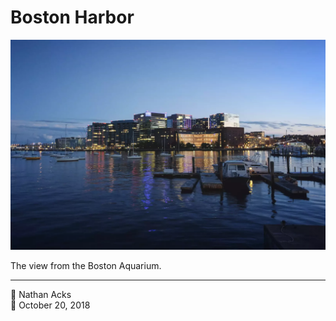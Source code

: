# Boston Harbor

![A tight cluster of buildings seen from across a small bay at dusk](assets/2018-10-20-boston-harbor.webp)

The view from the Boston Aquarium.

- - - -

<span aria-hidden="true">👤</span> Nathan Acks  
<span aria-hidden="true">📅</span> October 20, 2018
